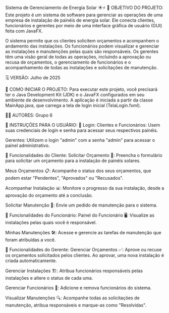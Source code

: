 Sistema de Gerenciamento de Energia Solar ☀️⚡
🎯 OBJETIVO DO PROJETO:
Este projeto é um sistema de software para gerenciar as operações de uma empresa de instalação de painéis de energia solar. Ele conecta clientes, funcionários e gerentes por meio de uma interface gráfica de usuário (GUI) feita com JavaFX.

O sistema permite que os clientes solicitem orçamentos e acompanhem o andamento das instalações. Os funcionários podem visualizar e gerenciar as instalações e manutenções pelas quais são responsáveis. Os gerentes têm uma visão geral de todas as operações, incluindo a aprovação ou recusa de orçamentos, o gerenciamento de funcionários e o acompanhamento de todas as instalações e solicitações de manutenção.

🗓️ VERSÃO:
Julho de 2025

🚀 COMO INICIAR O PROJETO:
Para executar este projeto, você precisará ter o Java Development Kit (JDK) e o JavaFX configurados em seu ambiente de desenvolvimento. A aplicação é iniciada a partir da classe MainApp.java, que carrega a tela de login inicial (TelaLogin.fxml).

👨‍💻 AUTORES:
Grupo 6

📜 INSTRUÇÕES PARA O USUÁRIO:
🔑 Login:
Clientes e Funcionários: Usem suas credenciais de login e senha para acessar seus respectivos painéis.

Gerentes: Utilizem o login "admin" com a senha "admin" para acessar o painel administrativo.

👤 Funcionalidades do Cliente:
Solicitar Orçamento 📝: Preencha o formulário para solicitar um orçamento para a instalação de painéis solares.

Meus Orçamentos 📋: Acompanhe o status dos seus orçamentos, que podem estar "Pendentes", "Aprovados" ou "Recusados".

Acompanhar Instalação 📊: Monitore o progresso da sua instalação, desde a aprovação do orçamento até a conclusão.

Solicitar Manutenção 🔧: Envie um pedido de manutenção para o sistema.

👷 Funcionalidades do Funcionário:
Painel do Funcionário 🖥️: Visualize as instalações pelas quais você é responsável.

Minhas Manutenções 🛠️: Acesse e gerencie as tarefas de manutenção que foram atribuídas a você.

👔 Funcionalidades do Gerente:
Gerenciar Orçamentos ✅: Aprove ou recuse os orçamentos solicitados pelos clientes. Ao aprovar, uma nova instalação é criada automaticamente.

Gerenciar Instalações 🏗️: Atribua funcionários responsáveis pelas instalações e altere o status de cada uma.

Gerenciar Funcionários 👥: Adicione e remova funcionários do sistema.

Visualizar Manutenções 🔍: Acompanhe todas as solicitações de manutenção, atribua responsáveis e marque-as como "Resolvidas".
